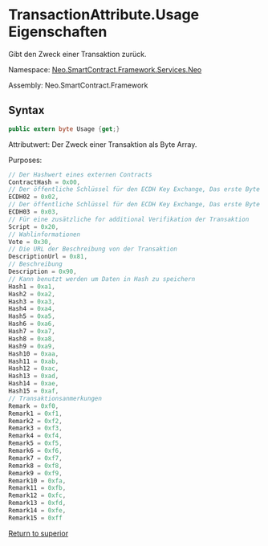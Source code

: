 # TransactionAttribute.Usage Eigenschaften

Gibt den Zweck einer Transaktion zurück.

Namespace: [Neo.SmartContract.Framework.Services.Neo](../../neo.md)

Assembly: Neo.SmartContract.Framework

## Syntax

```c#
public extern byte Usage {get;}
```

Attributwert: Der Zweck einer Transaktion als Byte Array.

Purposes:

```c#
// Der Hashwert eines externen Contracts
ContractHash = 0x00,
// Der öffentliche Schlüssel für den ECDH Key Exchange, Das erste Byte des öffentlichen Schlüssel besteht aus 0x02
ECDH02 = 0x02,
// Der öffentliche Schlüssel für den ECDH Key Exchange, Das erste Byte des öffentlichen Schlüssel besteht aus 0x03
ECDH03 = 0x03,
// Für eine zusätzliche for additional Verifikation der Transaktion
Script = 0x20,
// Wahlinformationen
Vote = 0x30,
// Die URL der Beschreibung von der Transaktion
DescriptionUrl = 0x81,
// Beschreibung
Description = 0x90,
// Kann benutzt werden um Daten in Hash zu speichern
Hash1 = 0xa1,
Hash2 = 0xa2,
Hash3 = 0xa3,
Hash4 = 0xa4,
Hash5 = 0xa5,
Hash6 = 0xa6,
Hash7 = 0xa7,
Hash8 = 0xa8,
Hash9 = 0xa9,
Hash10 = 0xaa,
Hash11 = 0xab,
Hash12 = 0xac,
Hash13 = 0xad,
Hash14 = 0xae,
Hash15 = 0xaf,
// Transaktionsanmerkungen
Remark = 0xf0,
Remark1 = 0xf1,
Remark2 = 0xf2,
Remark3 = 0xf3,
Remark4 = 0xf4,
Remark5 = 0xf5,
Remark6 = 0xf6,
Remark7 = 0xf7,
Remark8 = 0xf8,
Remark9 = 0xf9,
Remark10 = 0xfa,
Remark11 = 0xfb,
Remark12 = 0xfc,
Remark13 = 0xfd,
Remark14 = 0xfe,
Remark15 = 0xff
```



[Return to superior](../TransactionAttribute.md)


